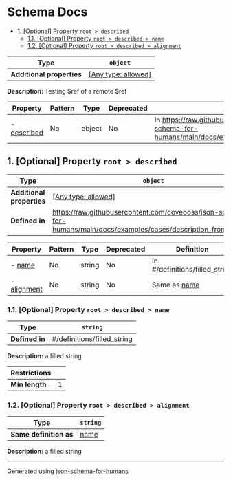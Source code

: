 # Schema Docs

- [1. [Optional] Property `root > described`](#described)
  - [1.1. [Optional] Property `root > described > name`](#described_name)
  - [1.2. [Optional] Property `root > described > alignment`](#described_alignment)

| Type                      | `object`                                                                  |
| ------------------------- | ------------------------------------------------------------------------- |
| **Additional properties** | [[Any type: allowed]](# "Additional Properties of any type are allowed.") |

**Description:** Testing $ref of a remote $ref

| Property                   | Pattern | Type   | Deprecated | Definition                                                                                                              | Title/Description |
| -------------------------- | ------- | ------ | ---------- | ----------------------------------------------------------------------------------------------------------------------- | ----------------- |
| - [described](#described ) | No      | object | No         | In https://raw.githubusercontent.com/coveooss/json-schema-for-humans/main/docs/examples/cases/description_from_ref.json | -                 |

## <a name="described"></a>1. [Optional] Property `root > described`

| Type                      | `object`                                                                                                             |
| ------------------------- | -------------------------------------------------------------------------------------------------------------------- |
| **Additional properties** | [[Any type: allowed]](# "Additional Properties of any type are allowed.")                                            |
| **Defined in**            | https://raw.githubusercontent.com/coveooss/json-schema-for-humans/main/docs/examples/cases/description_from_ref.json |

| Property                             | Pattern | Type   | Deprecated | Definition                       | Title/Description |
| ------------------------------------ | ------- | ------ | ---------- | -------------------------------- | ----------------- |
| - [name](#described_name )           | No      | string | No         | In #/definitions/filled_string   | a filled string   |
| - [alignment](#described_alignment ) | No      | string | No         | Same as [name](#described_name ) | a filled string   |

### <a name="described_name"></a>1.1. [Optional] Property `root > described > name`

| Type           | `string`                    |
| -------------- | --------------------------- |
| **Defined in** | #/definitions/filled_string |

**Description:** a filled string

| Restrictions   |   |
| -------------- | - |
| **Min length** | 1 |

### <a name="described_alignment"></a>1.2. [Optional] Property `root > described > alignment`

| Type                   | `string`                |
| ---------------------- | ----------------------- |
| **Same definition as** | [name](#described_name) |

**Description:** a filled string

----------------------------------------------------------------------------------------------------------------------------
Generated using [json-schema-for-humans](https://github.com/coveooss/json-schema-for-humans)
